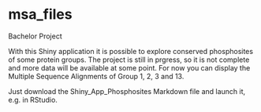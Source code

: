# msa_files
Bachelor Project

With this Shiny application it is possible to explore conserved phosphosites of some protein groups. The project is still in prgress, so it is not complete and more data will be available at some point. For now you can display the Multiple Sequence Alignments of Group 1, 2, 3 and 13. 

Just download the Shiny_App_Phosphosites Markdown file and launch it, e.g. in RStudio. 
